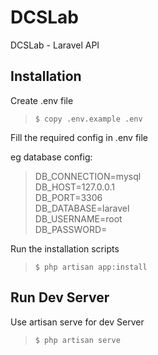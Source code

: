 # DCSLab

DCSLab - Laravel API

## Installation

Create .env file

> `$ copy .env.example .env`

Fill the required config in .env file

eg database config:

> DB_CONNECTION=mysql  
> DB_HOST=127.0.0.1  
> DB_PORT=3306  
> DB_DATABASE=laravel  
> DB_USERNAME=root  
> DB_PASSWORD=

Run the installation scripts

> `$ php artisan app:install`

## Run Dev Server

Use artisan serve for dev Server

> `$ php artisan serve`
